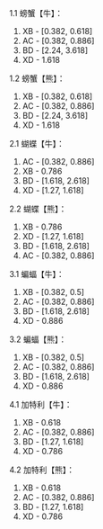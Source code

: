 1.1 螃蟹【牛】：
1. XB - [0.382, 0.618]
2. AC - [0.382, 0.886]
3. BD - [2.24, 3.618]
4. XD - 1.618

1.2 螃蟹【熊】：
1. XB - [0.382, 0.618]
2. AC - [0.382, 0.886]
3. BD - [2.24, 3.618]
4. XD - 1.618

2.1 蝴蝶【牛】：
1. AC - [0.382, 0.886]
2. XB - 0.786
3. BD - [1.618, 2.618]
4. XD - [1.27, 1.618]

2.2 蝴蝶【熊】：
1. XB - 0.786
2. XD - [1.27, 1.618]
3. BD - [1.618, 2.618]
4. AC - [0.382, 0.886]

3.1 蝙蝠【牛】：
1. XB - [0.382, 0.5]
2. AC - [0.382, 0.886]
3. BD - [1.618, 2.618]
4. XD - 0.886

3.2 蝙蝠【熊】：
1. XB - [0.382, 0.5]
2. AC - [0.382, 0.886]
3. BD - [1.618, 2.618]
4. XD - 0.886

4.1 加特利【牛】：
1. XB - 0.618
2. AC - [0.382, 0.886]
3. BD - [1.27, 1.618]
4. XD - 0.786

4.2 加特利【熊】：
1. XB - 0.618
2. AC - [0.382, 0.886]
3. BD - [1.27, 1.618]
4. XD - 0.786